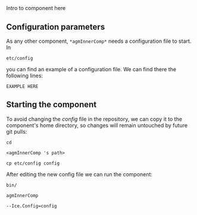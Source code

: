 ```
```
#
``` agmInnerComp
```
Intro to component here


## Configuration parameters
As any other component,
``` *agmInnerComp* ```
needs a configuration file to start. In

    etc/config

you can find an example of a configuration file. We can find there the following lines:

    EXAMPLE HERE

    
## Starting the component
To avoid changing the *config* file in the repository, we can copy it to the component's home directory, so changes will remain untouched by future git pulls:

    cd

``` <agmInnerComp 's path> ```

    cp etc/config config
    
After editing the new config file we can run the component:

    bin/

```agmInnerComp ```

    --Ice.Config=config
